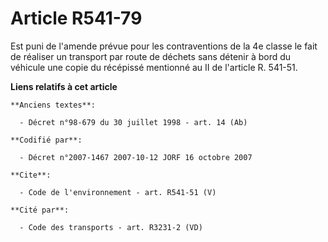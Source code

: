 # Article R541-79

Est puni de l'amende prévue pour les contraventions de la 4e classe le fait de réaliser un transport par route de déchets
sans détenir à bord du véhicule une copie du récépissé mentionné au II de l'article R. 541-51.

**Liens relatifs à cet article**

	**Anciens textes**:

	  - Décret n°98-679 du 30 juillet 1998 - art. 14 (Ab)

	**Codifié par**:

	  - Décret n°2007-1467 2007-10-12 JORF 16 octobre 2007

	**Cite**:

	  - Code de l'environnement - art. R541-51 (V)

	**Cité par**:

	  - Code des transports - art. R3231-2 (VD)
